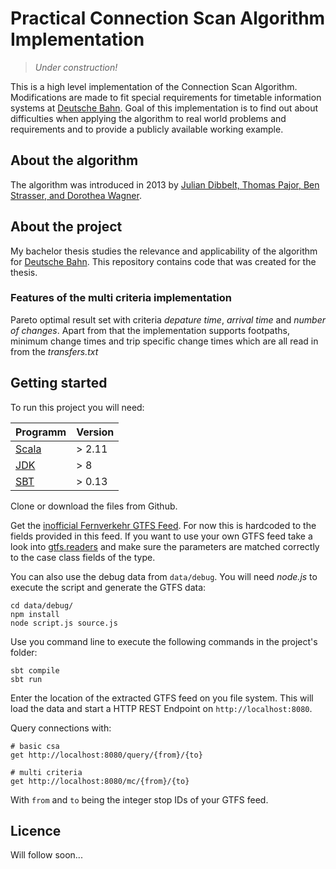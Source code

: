 # Practical Connection Scan Algorithm Implementation

> _Under construction!_

This is a high level implementation of the Connection Scan Algorithm.
Modifications are made to fit special requirements for timetable information systems at [Deutsche Bahn](http://deutschebahn.com).
Goal of this implementation is to find out about difficulties when applying the algorithm to real world problems and requirements and to provide a publicly available working example.

## About the algorithm

The algorithm was introduced in 2013 by [Julian Dibbelt, Thomas Pajor, Ben Strasser, and Dorothea Wagner](http://i11www.iti.uni-karlsruhe.de/extra/publications/dpsw-isftr-13.pdf).

## About the project

My bachelor thesis studies the relevance and applicability of the algorithm for [Deutsche Bahn](http://deutschebahn.com).
This repository contains code that was created for the thesis.

### Features of the multi criteria implementation

Pareto optimal result set with criteria _depature time_, _arrival time_ and _number of changes_. Apart from that the implementation supports footpaths, minimum change times and trip specific change times which are all read in from the _transfers.txt_

## Getting started

To run this project you will need:

| Programm                            | Version |
| :---------------------------------- | :------ |
| [Scala](http://www.scala-lang.org/) | > 2.11  |
| [JDK](http://www.oracle.com/technetwork/java/javase/downloads/jdk8-downloads-2133151.html) | > 8 |
| [SBT](http://www.scala-sbt.org/)    | > 0.13  |

Clone or download the files from Github.

Get the [inofficial Fernverkehr GTFS Feed](https://github.com/fredlockheed/db-fv-gtfs/). For now this is hardcoded to the fields provided in this feed. If you want to use your own GTFS feed take a look into [gtfs.readers](https://github.com/dbsystel/practical-csa/blob/master/src/main/scala/gtfs/readers.scala) and make sure the parameters are matched correctly to the case class fields of the type.

You can also use the debug data from `data/debug`. You will need _node.js_ to execute the script and generate the GTFS data:
```
cd data/debug/
npm install
node script.js source.js
```

Use you command line to execute the following commands in the project's folder:

```
sbt compile
sbt run
```

Enter the location of the extracted GTFS feed on you file system. This will load the data and start a HTTP REST Endpoint on `http://localhost:8080`.

Query connections with:

```
# basic csa
get http://localhost:8080/query/{from}/{to}

# multi criteria
get http://localhost:8080/mc/{from}/{to}
```

With `from` and `to` being the integer stop IDs of your GTFS feed.

## Licence

Will follow soon...
